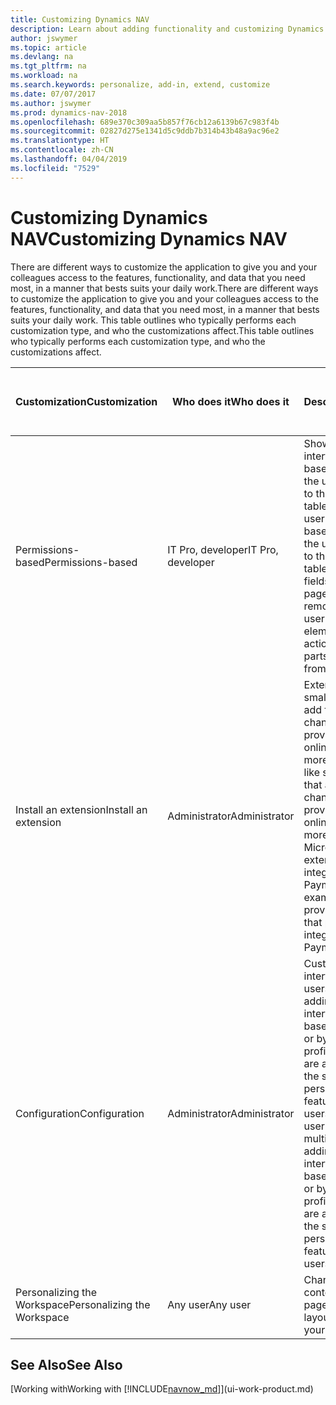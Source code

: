 ```yaml
---
title: Customizing Dynamics NAV
description: Learn about adding functionality and customizing Dynamics NAV.
author: jswymer
ms.topic: article
ms.devlang: na
ms.tgt_pltfrm: na
ms.workload: na
ms.search.keywords: personalize, add-in, extend, customize
ms.date: 07/07/2017
ms.author: jswymer
ms.prod: dynamics-nav-2018
ms.openlocfilehash: 689e370c309aa5b857f76cb12a6139b67c983f4b
ms.sourcegitcommit: 02827d275e1341d5c9ddb7b314b43b48a9ac96e2
ms.translationtype: HT
ms.contentlocale: zh-CN
ms.lasthandoff: 04/04/2019
ms.locfileid: "7529"
---
```

# <a name="customizing-dynamics-nav"></a><span data-ttu-id="741ad-103">Customizing Dynamics NAV</span><span class="sxs-lookup"><span data-stu-id="741ad-103">Customizing Dynamics NAV</span></span>
<span data-ttu-id="741ad-104">There are different ways to customize the application to give you and your colleagues access to the features, functionality, and data that you need most, in a manner that bests suits your daily work.</span><span class="sxs-lookup"><span data-stu-id="741ad-104">There are different ways to customize the application to give you and your colleagues access to the features, functionality, and data that you need most, in a manner that bests suits your daily work.</span></span> <span data-ttu-id="741ad-105">This table outlines who typically performs each customization type, and who the customizations affect.</span><span class="sxs-lookup"><span data-stu-id="741ad-105">This table outlines who typically performs each customization type, and who the customizations affect.</span></span>

| <span data-ttu-id="741ad-106">Customization</span><span class="sxs-lookup"><span data-stu-id="741ad-106">Customization</span></span>   |<span data-ttu-id="741ad-107">Who does it</span><span class="sxs-lookup"><span data-stu-id="741ad-107">Who does it</span></span>|  <span data-ttu-id="741ad-108">Description</span><span class="sxs-lookup"><span data-stu-id="741ad-108">Description</span></span>  |  <span data-ttu-id="741ad-109">Who sees the changes</span><span class="sxs-lookup"><span data-stu-id="741ad-109">Who sees the changes</span></span>  |  <span data-ttu-id="741ad-110">More information</span><span class="sxs-lookup"><span data-stu-id="741ad-110">More information</span></span>  |
|-----------------|---|---------------|------------------------|--------------------|
|<span data-ttu-id="741ad-111">Permissions-based</span><span class="sxs-lookup"><span data-stu-id="741ad-111">Permissions-based</span></span>|<span data-ttu-id="741ad-112">IT Pro, developer</span><span class="sxs-lookup"><span data-stu-id="741ad-112">IT Pro, developer</span></span>|<span data-ttu-id="741ad-113">Show or hide user interface elements based on the license or the user's permissions to the underlying tables.</span><span class="sxs-lookup"><span data-stu-id="741ad-113">Show or hide user interface elements based on the license or the user's permissions to the underlying tables.</span></span> <span data-ttu-id="741ad-114">All elements, fields, actions, and page parts, can be removed from the user’s view.</span><span class="sxs-lookup"><span data-stu-id="741ad-114">All elements, fields, actions, and page parts, can be removed from the user’s view.</span></span>|<span data-ttu-id="741ad-115">All users in all companies.</span><span class="sxs-lookup"><span data-stu-id="741ad-115">All users in all companies.</span></span>|[<span data-ttu-id="741ad-116">Removing Elements from the User Interface According to Permissions</span><span class="sxs-lookup"><span data-stu-id="741ad-116">Removing Elements from the User Interface According to Permissions</span></span>](/dynamics-nav/Removing-Elements-from-the-User-Interface-According-to-Permissions)|
|<span data-ttu-id="741ad-117">Install an extension</span><span class="sxs-lookup"><span data-stu-id="741ad-117">Install an extension</span></span>|<span data-ttu-id="741ad-118">Administrator</span><span class="sxs-lookup"><span data-stu-id="741ad-118">Administrator</span></span>|<span data-ttu-id="741ad-119">Extensions are like small applications that add functionality, change behavior, provide access to new online services, and more.</span><span class="sxs-lookup"><span data-stu-id="741ad-119">Extensions are like small applications that add functionality, change behavior, provide access to new online services, and more.</span></span> <span data-ttu-id="741ad-120">For example, Microsoft provides an extension that provides integration with PayPal Payments Standard.</span><span class="sxs-lookup"><span data-stu-id="741ad-120">For example, Microsoft provides an extension that provides integration with PayPal Payments Standard.</span></span>|<span data-ttu-id="741ad-121">All users in all companies.</span><span class="sxs-lookup"><span data-stu-id="741ad-121">All users in all companies.</span></span>|[<span data-ttu-id="741ad-122">Customizing Using Extensions</span><span class="sxs-lookup"><span data-stu-id="741ad-122">Customizing Using Extensions</span></span>](ui-extensions.md)|
|<span data-ttu-id="741ad-123">Configuration</span><span class="sxs-lookup"><span data-stu-id="741ad-123">Configuration</span></span>|<span data-ttu-id="741ad-124">Administrator</span><span class="sxs-lookup"><span data-stu-id="741ad-124">Administrator</span></span>| <span data-ttu-id="741ad-125">Customize the user interface for multiple users by adding/removing user interface elements based on permissions, or by customizing a profile that the users are assigned to (using the same personlaization features available to users).</span><span class="sxs-lookup"><span data-stu-id="741ad-125">Customize the user interface for multiple users by adding/removing user interface elements based on permissions, or by customizing a profile that the users are assigned to (using the same personlaization features available to users).</span></span>|<span data-ttu-id="741ad-126">All users of a profile.</span><span class="sxs-lookup"><span data-stu-id="741ad-126">All users of a profile.</span></span> |[<span data-ttu-id="741ad-127">Configuring the User Interface for Users</span><span class="sxs-lookup"><span data-stu-id="741ad-127">Configuring the User Interface for Users</span></span>](admin-configure-user-interface.md)|  
|<span data-ttu-id="741ad-128">Personalizing the Workspace</span><span class="sxs-lookup"><span data-stu-id="741ad-128">Personalizing the Workspace</span></span>|<span data-ttu-id="741ad-129">Any user</span><span class="sxs-lookup"><span data-stu-id="741ad-129">Any user</span></span>|<span data-ttu-id="741ad-130">Change the layout and content of your pages.</span><span class="sxs-lookup"><span data-stu-id="741ad-130">Change the layout and content of your pages.</span></span>|<span data-ttu-id="741ad-131">User only.</span><span class="sxs-lookup"><span data-stu-id="741ad-131">User only.</span></span>|[<span data-ttu-id="741ad-132">Personalizing Workspaces</span><span class="sxs-lookup"><span data-stu-id="741ad-132">Personalizing Workspaces</span></span>](ui-personalization-overview.md)|

## <a name="see-also"></a><span data-ttu-id="741ad-133">See Also</span><span class="sxs-lookup"><span data-stu-id="741ad-133">See Also</span></span>
[<span data-ttu-id="741ad-134">Working with</span><span class="sxs-lookup"><span data-stu-id="741ad-134">Working with</span></span> [!INCLUDE[navnow_md](includes/navnow_md.md)]](ui-work-product.md)  
